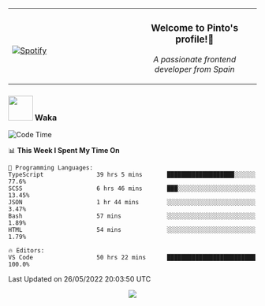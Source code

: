 <table width="100%" align="center"> 
  <tr>
  <td width="50%">
      
&nbsp; <br> [![Spotify](https://novatorem-zeta-rust.vercel.app/api/spotify)](https://open.spotify.com/user/novatorem-zeta-rust)

  </td>
  <td width="50%">
    <h3 align="center">Welcome to Pinto's profile!👋</h3>
    <p align="center"><em>A passionate frontend developer from Spain</em></p>
  </td>
  </table>

### <img src="https://media.giphy.com/media/VgCDAzcKvsR6OM0uWg/giphy.gif" width="50"> Waka

  <!--START_SECTION:waka-->
![Code Time](http://img.shields.io/badge/Code%20Time-444%20hrs%2037%20mins-blue)

📊 **This Week I Spent My Time On** 

```text
💬 Programming Languages: 
TypeScript               39 hrs 5 mins       ███████████████████░░░░░░   77.6% 
SCSS                     6 hrs 46 mins       ███░░░░░░░░░░░░░░░░░░░░░░   13.45% 
JSON                     1 hr 44 mins        ░░░░░░░░░░░░░░░░░░░░░░░░░   3.47% 
Bash                     57 mins             ░░░░░░░░░░░░░░░░░░░░░░░░░   1.89% 
HTML                     54 mins             ░░░░░░░░░░░░░░░░░░░░░░░░░   1.79%

🔥 Editors: 
VS Code                  50 hrs 22 mins      █████████████████████████   100.0%

```


 Last Updated on 26/05/2022 20:03:50 UTC
<!--END_SECTION:waka-->

<div align="center">
<img src="https://github-readme-stats-gilt-tau.vercel.app/api/top-langs/?username=pinto-hub&layout=compact&theme=dracula" />
</div>
